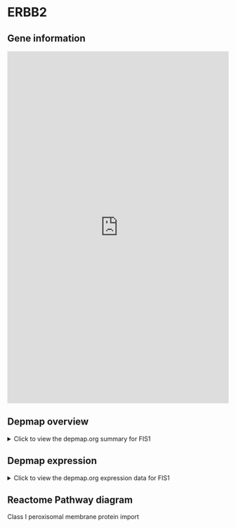 <h1>ERBB2</h1>

<h2>Gene information</h2>
<iframe src="https://depmap.org/portal/gene/FIS1?tab=about" style="border:none;width:100%;height:800px"></iframe>

<h2>Depmap overview</h2>
<details>
  <summary>Click to view the depmap.org summary for FIS1</summary>
  <iframe src="https://depmap.org/portal/gene/FIS1?tab=overview" style="border:none;width:100%;height:800px"></iframe>
</details>

<h2>Depmap expression</h2>
<details>
  <summary>Click to view the depmap.org expression data for FIS1</summary>
  <iframe src="https://depmap.org/portal/gene/FIS1?tab=characterization" style="border:none;width:100%;height:800px"></iframe>
</details>



<h2>Reactome Pathway diagram</h2>
Class I peroxisomal membrane protein import
<div id="diagramHolder"></div>

<script>
    //Creating the Reactome Diagram widget
    //Take into account a proxy needs to be set up in your server side pointing to www.reactome.org
    function onReactomeDiagramReady(){  //This function is automatically called when the widget code is ready to be used
        var diagram = Reactome.Diagram.create({
            "placeHolder" : "diagramHolder",
            "width" : 900,
            "height" : 500
        });

        //Initialising it to the "Hemostasis" pathway
        diagram.loadDiagram("R-HSA-9603798");

        //Adding different listeners

        diagram.onDiagramLoaded(function (loaded) {
            console.info("Loaded ", loaded);
            diagram.flagItems("BAD");
	    diagram.flagItems("Q92934");
            if (loaded == "R-HSA-9603798") diagram.selectItem("R-HSA-9603798");
        });

     }
</script>



